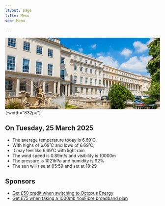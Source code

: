 ```yaml
---
layout: page
title: Menu
seo: Menu

---
```


![Logo](/images/logo.jpg){:width="832px"}


<!-- weather_marker starts -->
## On Tuesday, 25 March 2025

- The average temperature today is 6.69˚C,
- With highs of 6.69˚C and lows of 6.69˚C,
- It may feel like 6.69˚C with light rain
- The wind speed is 0.89m/s and visibility is 10000m
- The pressure is 1021hPa and humidity is 92%
- The sun will rise at 05:59 and set at 18:29

<!-- weather_marker ends -->


## Sponsors

- [Get £50 credit when switching to Octopus Energy](https://bit.ly/3oD1nnS)
- [Get £75 when taking a 1000mb YouFibre broadband plan](https://aklam.io/91zWhU?)

